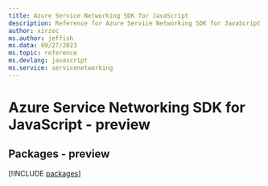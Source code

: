 ```yaml
---
title: Azure Service Networking SDK for JavaScript
description: Reference for Azure Service Networking SDK for JavaScript
author: xirzec
ms.author: jeffish
ms.data: 09/27/2023
ms.topic: reference
ms.devlang: javascript
ms.service: servicenetworking
---
```

# Azure Service Networking SDK for JavaScript - preview
## Packages - preview
[!INCLUDE [packages](service-networking-index.md)]
